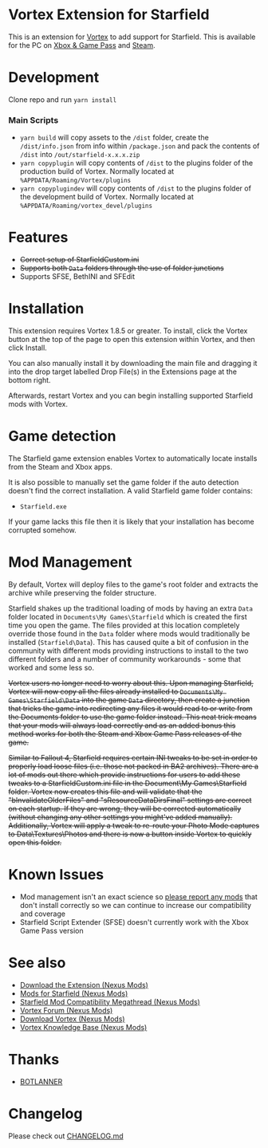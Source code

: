 # Vortex Extension for Starfield

This is an extension for [Vortex](https://www.nexusmods.com/about/vortex/) to add support for Starfield. This is available for the PC on [Xbox & Game Pass](https://www.xbox.com/en-GB/games/starfield) and [Steam](https://store.steampowered.com/app/1716740/Starfield/).

# Development

Clone repo and run `yarn install`

### Main Scripts

- `yarn build` will copy assets to the `/dist` folder, create the `/dist/info.json` from info within `/package.json` and pack the contents of `/dist` into `/out/starfield-x.x.x.zip`
- `yarn copyplugin` will copy contents of `/dist` to the plugins folder of the production build of Vortex. Normally located at `%APPDATA/Roaming/Vortex/plugins`
- `yarn copyplugindev` will copy contents of `/dist` to the plugins folder of the development build of Vortex. Normally located at `%APPDATA/Roaming/vortex_devel/plugins`

# Features

- ~~Correct setup of StarfieldCustom.ini~~
- ~~Supports both `Data` folders through the use of folder junctions~~
- Supports SFSE, BethINI and SFEdit

# Installation

This extension requires Vortex 1.8.5 or greater. To install, click the Vortex button at the top of the page to open this extension within Vortex, and then click Install.

You can also manually install it by downloading the main file and dragging it into the drop target labelled Drop File(s) in the Extensions page at the bottom right.

Afterwards, restart Vortex and you can begin installing supported Starfield mods with Vortex.

# Game detection

The Starfield game extension enables Vortex to automatically locate installs from the Steam and Xbox apps.

It is also possible to manually set the game folder if the auto detection doesn't find the correct installation. A valid Starfield game folder contains:

- `Starfield.exe`

If your game lacks this file then it is likely that your installation has become corrupted somehow.

# Mod Management

By default, Vortex will deploy files to the game's root folder and extracts the archive while preserving the folder structure.

Starfield shakes up the traditional loading of mods by having an extra `Data` folder located in `Documents\My Games\Starfield` which is created the first time you open the game. The files provided at this location completely override those found in the `Data` folder where mods would traditionally be installed (`Starfield\Data`). This has caused quite a bit of confusion in the community with different mods providing instructions to install to the two different folders and a number of community workarounds - some that worked and some less so. 

~~Vortex users no longer need to worry about this. Upon managing Starfield, Vortex will now copy all the files already installed to `Documents\My Games\Starfield\Data` into the game `Data` directory, then create a junction that tricks the game into redirecting any files it would read to or write from the Documents folder to use the game folder instead. This neat trick means that your mods will always load correctly and as an added bonus this method works for both the Steam and Xbox Game Pass releases of the game.~~ 

~~Similar to Fallout 4, Starfield requires certain INI tweaks to be set in order to properly load loose files (i.e. those not packed in BA2 archives). There are a lot of mods out there which provide instructions for users to add these tweaks to a StarfieldCustom.ini file in the Document\My Games\Starfield folder. Vortex now creates this file and will validate that the "bInvalidateOlderFiles" and "sResourceDataDirsFinal" settings are correct on each startup. If they are wrong, they will be corrected automatically (without changing any other settings you might've added manually). Additionally, Vortex will apply a tweak to re-route your Photo Mode captures to Data\Textures\Photos and there is now a button inside Vortex to quickly open this folder.~~

# Known Issues

- Mod management isn't an exact science so [please report any mods](https://forums.nexusmods.com/index.php?/topic/13262847-starfield-mod-compatibility-megathread/) that don't install correctly so we can continue to increase our compatibility and coverage
- Starfield Script Extender (SFSE) doesn't currently work with the Xbox Game Pass version

# See also

- [Download the Extension (Nexus Mods)](https://www.nexusmods.com/site/mods/634)
- [Mods for Starfield (Nexus Mods)](https://www.nexusmods.com/starfield)
- [Starfield Mod Compatibility Megathread (Nexus Mods)](https://forums.nexusmods.com/index.php?/topic/13262847-starfield-mod-compatibility-megathread/)
- [Vortex Forum (Nexus Mods)](https://forums.nexusmods.com/index.php?/forum/4306-vortex-support/)
- [Download Vortex (Nexus Mods)](https://www.nexusmods.com/about/vortex/)
- [Vortex Knowledge Base (Nexus Mods)](https://wiki.nexusmods.com/index.php/Category:Vortex)

# Thanks

- [BOTLANNER](https://github.com/BOTLANNER)

# Changelog 

Please check out [CHANGELOG.md](/CHANGELOG.md)